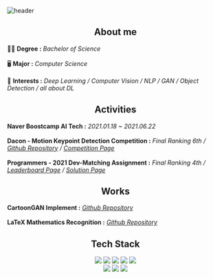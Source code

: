 ![header](https://capsule-render.vercel.app/api?color=9f9cff&type=waving&height=300&section=header&text=Hangjoo&fontSize=90&fontAlignY=40&fontColor=474747)  

<h2 align="center"> About me </h2>  
<p>
  👨‍🎓 <b>Degree :</b> <i>Bachelor of Science</i>
  <br><br>
  🖥️ <b>Major :</b> <i>Computer Science</i>
  <br><br>
  🧑 <b>Interests :</b> <i>Deep Learning / Computer Vision / NLP / GAN / Object Detection / all about DL</i>
</p>

<h2 align="center"> Activities </h2>
<p>
  <b>Naver Boostcamp AI Tech :</b> <i>2021.01.18 ~ 2021.06.22</i>
  <br><br>
  <b>Dacon - Motion Keypoint Detection Competition :</b> <i>Final Ranking 6th / <a href="https://github.com/hangjoo/dacon_key_point_detection">Github Repository</a> / <a href="https://dacon.io/competitions/official/235701/overview/description">Competition Page</a></i>
  <br><br>
  <b>Programmers - 2021 Dev-Matching Assignment :</b> <i>Final Ranking 4th / <a href="https://programmers.co.kr/competitions/1109/2021-machinelearning">Leaderboard Page</a> / <a href="https://hangjo-o.tistory.com/75">Solution Page</a> </i>
</p>

<h2 align="center"> Works </h2>
<p>
  <b>CartoonGAN Implement :</b> <i><a href="https://github.com/hangjoo/cartoonGAN_pytorch">Github Repository</a></i>
  <br><br>
  <b>LaTeX Mathematics Recognition :</b> <i><a href="https://github.com/hangjoo/Latex_Mathematics_Recognition">Github Repository</a></i>

<h2 align="center"> Tech Stack </h2>  
<p align="center">
  <img src="https://img.shields.io/badge/Python-3766AB?style=flat-square&logo=Python&logoColor=white"/></a>
  <img src="https://img.shields.io/badge/PyTorch-EE4C2C?style=flat-square&logo=PyTorch&logoColor=white"/></a>
  <img src="https://img.shields.io/badge/NumPy-0123243?style=flat-square&logo=NumPy&logoColor=white"/></a>
  <img src="https://img.shields.io/badge/pandas-150458?style=flat-square&logo=pandas&logoColor=white"/></a>
  <img src="https://img.shields.io/badge/OpenCV-5C3EE8?style=flat-square&logo=OpenCV&logoColor=white"/></a>
  <br>
  <img src="https://img.shields.io/badge/Linux-FCC624?style=flat-square&logo=Linux&logoColor=white"/></a>
  <img src="https://img.shields.io/badge/AWS-232F3E?style=flat-square&logo=Amazon%20AWS&logoColor=white"/></a>
  <img src="https://img.shields.io/badge/Azure-0089D6?style=flat-square&logo=Microsoft%20Azure&logoColor=white"/></a>
</p>

